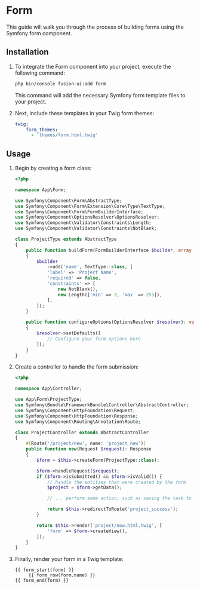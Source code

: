 # Form

This guide will walk you through the process of building forms using the Symfony form component.

## Installation

1. To integrate the Form component into your project, execute the following command:

    ```bash
    php bin/console fusion-ui:add form
    ```
    
    This command will add the necessary Symfony form template files to your project.

2. Next, include these templates in your Twig form themes:

    ```yaml
    twig:
        form_themes:
          - 'themes/form.html.twig'
    ```

## Usage

1. Begin by creating a form class:

    ```php
    <?php

    namespace App\Form;
    
    use Symfony\Component\Form\AbstractType;
    use Symfony\Component\Form\Extension\Core\Type\TextType;
    use Symfony\Component\Form\FormBuilderInterface;
    use Symfony\Component\OptionsResolver\OptionsResolver;
    use Symfony\Component\Validator\Constraints\Length;
    use Symfony\Component\Validator\Constraints\NotBlank;
    
    class ProjectType extends AbstractType
    {
        public function buildForm(FormBuilderInterface $builder, array $options): void
        {
            $builder
                ->add('name', TextType::class, [
                'label' => 'Project Name',
                'required' => false,
                'constraints' => [
                    new NotBlank(),
                    new Length(['min' => 3, 'max' => 255]),
                ],
            ]);
        }
    
        public function configureOptions(OptionsResolver $resolver): void
        {
            $resolver->setDefaults([
                // Configure your form options here
            ]);
        }
    }
    ```

2. Create a controller to handle the form submission:

    ```php
    <?php

    namespace App\Controller;

    use App\Form\ProjectType;
    use Symfony\Bundle\FrameworkBundle\Controller\AbstractController;
    use Symfony\Component\HttpFoundation\Request;
    use Symfony\Component\HttpFoundation\Response;
    use Symfony\Component\Routing\Annotation\Route;

    class ProjectController extends AbstractController
    {
        #[Route('/project/new', name: 'project_new')]
        public function new(Request $request): Response
        {
            $form = $this->createForm(ProjectType::class);

            $form->handleRequest($request);
            if ($form->isSubmitted() && $form->isValid()) {
                // handle the entities that were created by the form
                $project = $form->getData();

                // ... perform some action, such as saving the task to the database

                return $this->redirectToRoute('project_success');
            }

            return $this->render('project/new.html.twig', [
                'form' => $form->createView(),
            ]);
        }
    }
    ```

3. Finally, render your form in a Twig template:
    
    ```twig
    {{ form_start(form) }}
         {{ form_row(form.name) }}
    {{ form_end(form) }}
    ```